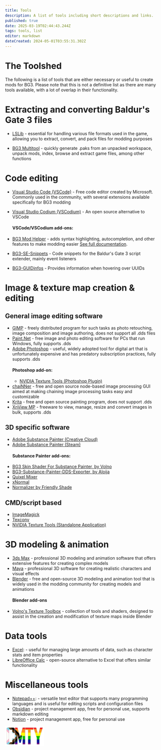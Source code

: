 ```yaml
---
title: Tools
description: A list of tools including short descriptions and links.
published: true
date: 2025-03-19T02:44:43.244Z
tags: tools, list
editor: markdown
dateCreated: 2024-05-01T03:55:31.302Z
---
```


# The Toolshed
The following is a list of tools that are either necessary or useful to create mods for BG3. Please note that this is not a definitive list as there are many tools available, with a lot of overlap in their functionality.
# Extracting and converting Baldur's Gate 3 files

- [LSLib](https://github.com/Norbyte/lslib) - essential for handling various file formats used in the game, allowing you to extract, convert, and pack files for modding purposes

- [BG3 Multitool](https://github.com/ShinyHobo/BG3-Modders-Multitool) - quickly generate .paks from an unpacked workspace, unpack mods, index, browse and extract game files, among other functions

# Code editing

- [Visual Studio Code (VSCode)](https://code.visualstudio.com/) - Free code editor created by Microsoft. Commonly used in the community, with several extensions available specifically for BG3 modding
- [Visual Studio Codium (VSCodium)](https://vscodium.com/) - An open source alternative to VSCode

  #### VSCode/VSCodium add-ons:

- [BG3 Mod Helper](https://marketplace.visualstudio.com/items?itemName=bg3-mod-helper) - adds syntax highlighting, autocompletion, and other features to make modding easier [See full documentation](/Tools/bg3-mod-helper).

- [BG3-SE-Snippets](https://marketplace.visualstudio.com/items?itemName=FallenStar.bg3-se-snippets) - Code snippets for the Baldur's Gate 3 script extender, mainly event listeners
- [BG3-GUIDinfos](https://marketplace.visualstudio.com/items?itemName=FallenStar.bg3guidinfos) - Provides information when hovering over UUIDs

# Image & texture map creation & editing

## General image editing software
- [GIMP](https://www.gimp.org/) - freely distributed program for such tasks as photo retouching, image composition and image authoring, does not support all .dds files
- [Paint.Net](https://www.getpaint.net/) - free image and photo editing software for PCs that run Windows, fully supports .dds
- [Adobe Photoshop](https://www.adobe.com/au/products/photoshop.html) - useful, widely adopted tool for digital art that is unfortunately expensive and has predatory subscription practices, fully supports .dds
  #### Photoshop add-on:
   - [NVIDIA Texture Tools (Photoshop Plugin)](https://developer.nvidia.com/texture-tools-exporter)
- [chaiNNer](https://chainner.app/) - free and open source node-based image processing GUI aimed at making chaining image processing tasks easy and customizable
- [Krita](https://krita.org/en/) - free and open source painting program, does not support .dds
- [XnView MP](https://www.xnview.com/en/xnviewmp/) - freeware to view, manage, resize and convert images in bulk, supports .dds


## 3D specific software
- [Adobe Substance Painter (Creative Cloud)](https://www.adobe.com/products/substance3d/apps/painter.html)
- [Adobe Substance Painter (Steam)](https://store.steampowered.com/app/2718190/Substance_3D_Painter_2024/)
  #### Substance Painter add-ons:
- [BG3 Skin Shader For Substance Painter, by Volno](https://www.nexusmods.com/baldursgate3/mods/9045)
- [BG3-Substance-Painter-DDS-Exporter, by Aloija](https://github.com/Aloija/BG3-Substance-Painter-DDS-Exporter/tree/main)
- [Quixel Mixer](https://quixel.com/mixer)
- [xNormal](https://xnormal.net/)
- [Normalizer by Friendly Shade](https://www.friendlyshade.com/normalizer)


## CMD/script based
- [ImageMagick](https://imagemagick.org/)
- [Texconv](https://github.com/microsoft/DirectXTex/wiki/Texconv)
- [NVIDIA Texture Tools (Standalone Application)](https://developer.nvidia.com/texture-tools-exporter)


# 3D modeling & animation
- [3ds Max](https://www.autodesk.com/products/3ds-max/free-trial) - professional 3D modeling and animation software that offers extensive features for creating complex models
- [Maya](https://www.autodesk.com/products/maya/free-trial) - professional 3D software for creating realistic characters and visual effects
- [Blender](https://www.blender.org/) - free and open-source 3D modeling and animation tool that is widely used in the modding community for creating models and animations
  #### Blender add-ons
- [Volno's Texture Toolbox](https://www.nexusmods.com/baldursgate3/mods/4310) -  collection of tools and shaders, designed to assist in the creation and modification of texture maps inside Blender

# Data tools

- [Excel](https://www.microsoft.com/en-us/microsoft-365/excel): - useful for managing large amounts of data, such as character stats and item properties
- [LibreOffice Calc](https://www.libreoffice.org/download/download/) - open-source alternative to Excel that offers similar functionality

# Miscellaneous tools
- [Notepad++](https://notepad-plus-plus.org/downloads/): - versatile text editor that supports many programming languages and is useful for editing scripts and configuration files
- [Obsidian](https://obsidian.md/) - project management app, free for personal use, supports markdown editing
- [Notion](https://www.notion.so) - project management app, free for personal use

![cmty_pride_logo.webp](/test/alithea/cmty_pride_logo.webp)

